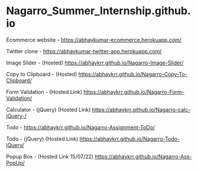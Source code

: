 # Nagarro_Summer_Internship.github.io

Ecommerce website - https://abhaykumar-ecommerce.herokuapp.com/

Twitter clone - https://abhaykumar-twitter-app.herokuapp.com/

Image Slider -  (Hosted) https://abhaykrr.github.io/Nagarro-Image-Slider/

Copy to Clipboard -  (Hosted) https://abhaykrr.github.io/Nagarro-Copy-To-Clipboard/

Form Validation - (Hosted Link) https://abhaykrr.github.io/Nagarro-Form-Validation/

Calculator - (jQuery) (Hosted Link) https://abhaykrr.github.io/Nagarro-calc-jQuery-/

Todo - https://abhaykrr.github.io/Nagarro-Assignment-ToDo/

Todo - (jQuery) (Hosted Link) https://abhaykrr.github.io/Nagarro-Todo-jQuery/

Popup Box - (Hosted Link 15/07/22) https://abhaykrr.github.io/Nagarro-Ass-PopUp/
